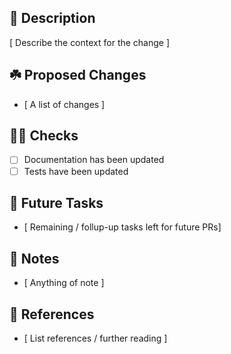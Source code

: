 ## 💬 Description

[ Describe the context for the change ]

## ☘️ Proposed Changes

- [ A list of changes ]

## 👮‍♀️ Checks

- [ ] Documentation has been updated
- [ ] Tests have been updated

## 📝 Future Tasks

- [ Remaining / follup-up tasks left for future PRs]

## 📘 Notes

- [ Anything of note ]

## 📖 References

- [ List references / further reading ]
